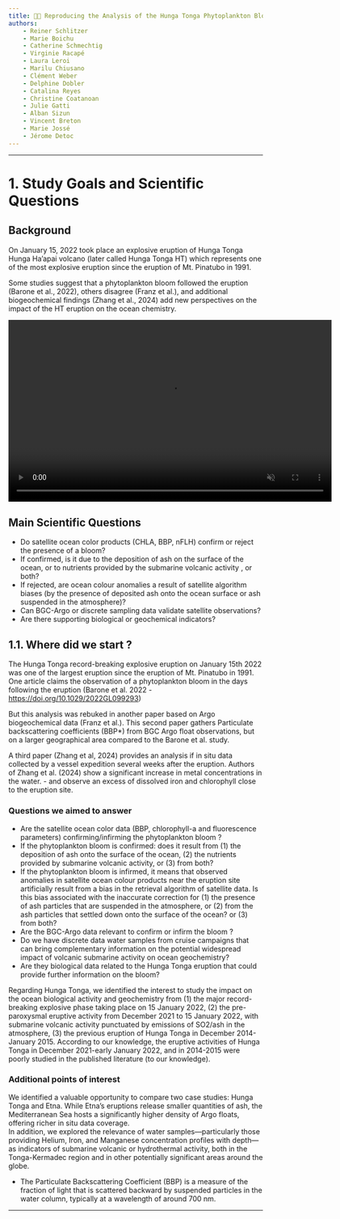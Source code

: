 ```yaml
---
title: 🌋🌊 Reproducing the Analysis of the Hunga Tonga Phytoplankton Bloom (2021–2022)
authors: 
    - Reiner Schlitzer
    - Marie Boichu
    - Catherine Schmechtig
    - Virginie Racapé
    - Laura Leroi
    - Marilu Chiusano
    - Clément Weber
    - Delphine Dobler
    - Catalina Reyes
    - Christine Coatanoan
    - Julie Gatti
    - Alban Sizun
    - Vincent Breton
    - Marie Jossé
    - Jérome Detoc 
---
```



---
# 1. Study Goals and Scientific Questions

## Background
On January 15, 2022 took place an explosive eruption of Hunga Tonga Hunga Ha’apai volcano (later called Hunga Tonga HT) which represents one of the most explosive eruption since the eruption of Mt. Pinatubo in 1991.

Some studies suggest that a phytoplankton bloom followed the eruption (Barone et al., 2022), others disagree (Franz et al.), and additional biogeochemical findings (Zhang et al., 2024) add new perspectives on the impact of the HT eruption on the ocean chemistry.

<video width="640" height="360" autoplay loop muted>
  <source src="plume.mp4" type="video/mp4">
</video>

## Main Scientific Questions
- Do satellite ocean color products (CHLA, BBP, nFLH) confirm or reject the presence of a bloom?
- If confirmed, is it due to the deposition of ash on the surface of the ocean, or to nutrients provided by the submarine volcanic activity , or both?
- If rejected, are ocean colour anomalies a result of satellite algorithm biases (by the presence of deposited ash onto the ocean surface or ash suspended in the atmosphere)?
- Can BGC-Argo or discrete sampling data validate satellite observations?
- Are there supporting biological or geochemical indicators?

## 1.1. Where did we start ?

The Hunga Tonga record-breaking explosive eruption on January 15th 2022 was one of the largest eruption since the eruption of Mt. Pinatubo in 1991.  
One article claims the observation of a phytoplankton bloom in the days following the eruption (Barone et al. 2022 - https://doi.org/10.1029/2022GL099293) 

But this analysis was rebuked in another paper based on Argo biogeochemical data (Franz et al.). This second paper gathers Particulate backscattering coefficients (BBP*) from BGC Argo float observations, but on a larger geographical area compared to the Barone et al. study. 

A third paper (Zhang et al, 2024) provides an analysis if  in situ data collected by a vessel expedition several weeks after the eruption. Authors of Zhang et al. (2024) show a significant increase in metal concentrations in the water. -  and observe an excess of dissolved iron and chlorophyll close to the eruption site. 

### Questions we aimed to answer

- Are the satellite ocean color data (BBP, chlorophyll-a and fluorescence parameters)  confirming/infirming the phytoplankton bloom ?  
- If the phytoplankton bloom is confirmed: does it result from (1) the deposition of ash onto the surface of the ocean, (2) the nutrients provided by submarine volcanic activity, or (3) from both?  
- If the phytoplankton bloom is infirmed, it means that observed anomalies in satellite ocean colour products near the eruption site artificially result from a bias in the retrieval algorithm of satellite data. Is this bias associated with the inaccurate correction for (1) the presence of ash particles that are suspended in the atmosphere, or (2) from the ash particles that settled down onto the surface of the ocean? or (3) from both?  
- Are the BGC-Argo data relevant to confirm or infirm the  bloom ?  
- Do we have discrete data water samples from cruise campaigns that can bring complementary information on the potential widespread impact of volcanic submarine activity on ocean geochemistry?  
- Are they biological data related to the Hunga Tonga eruption that could provide further information on the bloom?  

Regarding Hunga Tonga, we identified the interest to study the impact on the ocean biological activity and geochemistry from (1) the major record-breaking explosive phase taking place on 15 January 2022, (2) the pre-paroxysmal eruptive activity from December 2021 to 15 January 2022, with submarine volcanic activity punctuated by emissions of SO2/ash in the atmosphere, (3) the previous eruption of Hunga Tonga in December 2014-January 2015. According to our knowledge, the eruptive activities of Hunga Tonga in December 2021-early January 2022, and in 2014-2015 were poorly studied in the published literature (to our knowledge).

### Additional points of interest

We identified a valuable opportunity to compare two case studies: Hunga Tonga and Etna. While Etna’s eruptions release smaller quantities of ash, the Mediterranean Sea hosts a significantly higher density of Argo floats, offering richer in situ data coverage.  
In addition, we explored the relevance of water samples—particularly those providing Helium, Iron, and Manganese concentration profiles with depth—as indicators of submarine volcanic or hydrothermal activity, both in the Tonga-Kermadec region and in other potentially significant areas around the globe.

* The Particulate Backscattering Coefficient (BBP) is a measure of the fraction of light that is scattered backward by suspended particles in the water column, typically at a wavelength of around 700 nm.
---